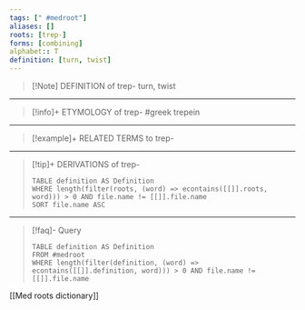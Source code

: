 ```yaml
---
tags: [" #medroot"]
aliases: []
roots: [trep-]
forms: [combining]
alphabet:: T
definition: [turn, twist]
---
```

>[!Note] DEFINITION of trep-
>turn, twist
_____
>[!info]+ ETYMOLOGY of trep-
>#greek trepein
_____
>[!example]+ RELATED TERMS to trep-
>
_____
>[!tip]+ DERIVATIONS of trep-
>```dataview
>TABLE definition AS Definition 
>WHERE length(filter(roots, (word) => econtains([[]].roots, word))) > 0 AND file.name != [[]].file.name
>SORT file.name ASC
>```
___
>[!faq]- Query
>```dataview
>TABLE definition AS Definition
>FROM #medroot
>WHERE length(filter(definition, (word) => econtains([[]].definition, word))) > 0 AND file.name != [[]].file.name
>```

[[Med roots dictionary]]